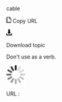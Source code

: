 # 

cable

![Copy URL](media/cable/Copy.png)
Copy URL

![Download](media/cable/Download.png)

Download topic

Don't use as a verb. 

![In progress](media/cable/activity-large.gif)

URL :
